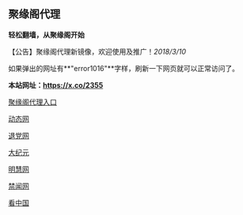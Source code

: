 ## **聚缘阁代理**

**轻松翻墙，从聚缘阁开始**

【公告】聚缘阁代理新镜像，欢迎使用及推广！_2018/3/10_

如果弹出的网址有**"error1016"**字样，刷新一下网页就可以正常访问了。

**本站网址：https://x.co/2355**

 

[聚缘阁代理入口](http://fym.fs32.tk/)

 [动态网](http://e.e33.pw/?id=7365)

 [退党网](http://e.e33.pw/?id=8)

 [大纪元](http://e.e33.pw/?id=7)

 [明慧网](http://e.e33.pw/?id=3)

 [禁闻网](http://e.e33.pw/?id=16)

 [看中国](http://e.e33.pw/?id=11)










